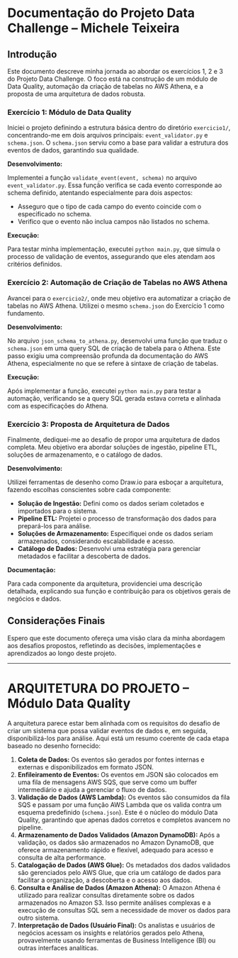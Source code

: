 
# Documentação do Projeto Data Challenge – Michele Teixeira

## Introdução

Este documento descreve minha jornada ao abordar os exercícios 1, 2 e 3 do Projeto Data Challenge. O foco está na construção de um módulo de Data Quality, automação da criação de tabelas no AWS Athena, e a proposta de uma arquitetura de dados robusta.

### Exercício 1: Módulo de Data Quality

Iniciei o projeto definindo a estrutura básica dentro do diretório `exercicio1/`, concentrando-me em dois arquivos principais: `event_validator.py` e `schema.json`. O `schema.json` serviu como a base para validar a estrutura dos eventos de dados, garantindo sua qualidade.

**Desenvolvimento:**

Implementei a função `validate_event(event, schema)` no arquivo `event_validator.py`. Essa função verifica se cada evento corresponde ao schema definido, atentando especialmente para dois aspectos:

- Asseguro que o tipo de cada campo do evento coincide com o especificado no schema.
- Verifico que o evento não inclua campos não listados no schema.

**Execução:**

Para testar minha implementação, executei `python main.py`, que simula o processo de validação de eventos, assegurando que eles atendam aos critérios definidos.

### Exercício 2: Automação de Criação de Tabelas no AWS Athena

Avancei para o `exercicio2/`, onde meu objetivo era automatizar a criação de tabelas no AWS Athena. Utilizei o mesmo `schema.json` do Exercício 1 como fundamento.

**Desenvolvimento:**

No arquivo `json_schema_to_athena.py`, desenvolvi uma função que traduz o `schema.json` em uma query SQL de criação de tabela para o Athena. Este passo exigiu uma compreensão profunda da documentação do AWS Athena, especialmente no que se refere à sintaxe de criação de tabelas.

**Execução:**

Após implementar a função, executei `python main.py` para testar a automação, verificando se a query SQL gerada estava correta e alinhada com as especificações do Athena.

### Exercício 3: Proposta de Arquitetura de Dados

Finalmente, dediquei-me ao desafio de propor uma arquitetura de dados completa. Meu objetivo era abordar soluções de ingestão, pipeline ETL, soluções de armazenamento, e o catálogo de dados.

**Desenvolvimento:**

Utilizei ferramentas de desenho como Draw.io para esboçar a arquitetura, fazendo escolhas conscientes sobre cada componente:

- **Solução de Ingestão:** Defini como os dados seriam coletados e importados para o sistema.
- **Pipeline ETL:** Projetei o processo de transformação dos dados para prepará-los para análise.
- **Soluções de Armazenamento:** Especifiquei onde os dados seriam armazenados, considerando escalabilidade e acesso.
- **Catálogo de Dados:** Desenvolvi uma estratégia para gerenciar metadados e facilitar a descoberta de dados.

**Documentação:**

Para cada componente da arquitetura, providenciei uma descrição detalhada, explicando sua função e contribuição para os objetivos gerais de negócios e dados.

## Considerações Finais

Espero que este documento ofereça uma visão clara da minha abordagem aos desafios propostos, refletindo as decisões, implementações e aprendizados ao longo deste projeto.

---

# ARQUITETURA DO PROJETO – Módulo Data Quality

A arquitetura parece estar bem alinhada com os requisitos do desafio de criar um sistema que possa validar eventos de dados e, em seguida, disponibilizá-los para análise. 
Aqui está um resumo coerente de cada etapa baseado no desenho fornecido:

1. **Coleta de Dados:** Os eventos são gerados por fontes internas e externas e disponibilizados em formato JSON.
2. **Enfileiramento de Eventos:** Os eventos em JSON são colocados em uma fila de mensagens AWS SQS, que serve como um buffer intermediário e ajuda a gerenciar o fluxo de dados.
3. **Validação de Dados (AWS Lambda):** Os eventos são consumidos da fila SQS e passam por uma função AWS Lambda que os valida contra um esquema predefinido (`schema.json`). Este é o núcleo do módulo Data Quality, garantindo que apenas dados corretos e completos avancem no pipeline.
4. **Armazenamento de Dados Validados (Amazon DynamoDB):** Após a validação, os dados são armazenados no Amazon DynamoDB, que oferece armazenamento rápido e flexível, adequado para acesso e consulta de alta performance.
5. **Catalogação de Dados (AWS Glue):** Os metadados dos dados validados são gerenciados pelo AWS Glue, que cria um catálogo de dados para facilitar a organização, a descoberta e o acesso aos dados.
6. **Consulta e Análise de Dados (Amazon Athena):** O Amazon Athena é utilizado para realizar consultas diretamente sobre os dados armazenados no Amazon S3. Isso permite análises complexas e a execução de consultas SQL sem a necessidade de mover os dados para outro sistema.
7. **Interpretação de Dados (Usuário Final):** Os analistas e usuários de negócios acessam os insights e relatórios gerados pelo Athena, provavelmente usando ferramentas de Business Intelligence (BI) ou outras interfaces analíticas.
